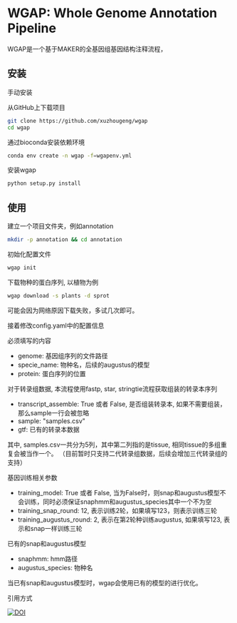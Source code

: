 # WGAP: Whole Genome Annotation Pipeline

WGAP是一个基于MAKER的全基因组基因结构注释流程，

## 安装

手动安装

从GitHub上下载项目

```bash
git clone https://github.com/xuzhougeng/wgap
cd wgap
```

通过bioconda安装依赖环境

```bash
conda env create -n wgap -f=wgapenv.yml
```

安装wgap

```bash
python setup.py install
```

## 使用

建立一个项目文件夹，例如annotation

```bash
mkdir -p annotation && cd annotation 
```

初始化配置文件

```bash
wgap init

```

下载物种的蛋白序列, 以植物为例

```bash
wgap download -s plants -d sprot
```

可能会因为网络原因下载失败，多试几次即可。

接着修改config.yaml中的配置信息

必须填写的内容

- genome: 基因组序列的文件路径
- specie_name: 物种名，后续的augustus的模型
- protein: 蛋白序列的位置

对于转录组数据, 本流程使用fastp, star, stringtie流程获取组装的转录本序列

- transcript_assemble: True 或者 False, 是否组装转录本, 如果不需要组装，那么sample一行会被忽略
- sample: "samples.csv"
- gtf: 已有的转录本数据

其中, samples.csv一共分为5列，其中第二列指的是tissue, 相同tissue的多组重复会被当作一个。
（目前暂时只支持二代转录组数据，后续会增加三代转录组的支持）

基因训练相关参数

- training_model: True 或者 False, 当为False时，则snap和augustus模型不会训练，同时必须保证snaphmm和augustus_species其中一个不为空
- training_snap_round: 12, 表示训练2轮，如果填写123，则表示训练三轮
- training_augustus_round: 2, 表示在第2轮种训练augustus, 如果填写123, 表示和snap一样训练三轮

已有的snap和augustus模型

- snaphmm:  hmm路径
- augustus_species: 物种名

当已有snap和augustus模型时，wgap会使用已有的模型的进行优化。

引用方式

[![DOI](https://zenodo.org/badge/363893963.svg)](https://zenodo.org/badge/latestdoi/363893963)